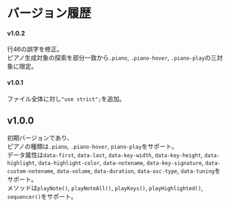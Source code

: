 # バージョン履歴

#### v1.0.2
行46の誤字を修正。  
ピアノ生成対象の探索を部分一致から`.piano`, `.piano-hover`, `.piano-play`の三対象に限定。

#### v1.0.1
ファイル全体に対し`"use strict";`を追加。

## v1.0.0
初期バージョンであり、  
ピアノの種類は`.piano`, `.piano-hover`, `piano-play`をサポート。  
データ属性は`data-first`, `data-last`, `data-key-width`, `data-key-height`, `data-highlight`, `data-highlight-color`, `data-notename`, `data-key-signature`, `data-custom-notename`, `data-volume`, `data-duration`, `data-osc-type`, `data-tuning`をサポート。  
メソッドは`playNote()`, `playNoteAll()`, `playKeys()`, `playHighlighted()`, `sequencer()`をサポート。
